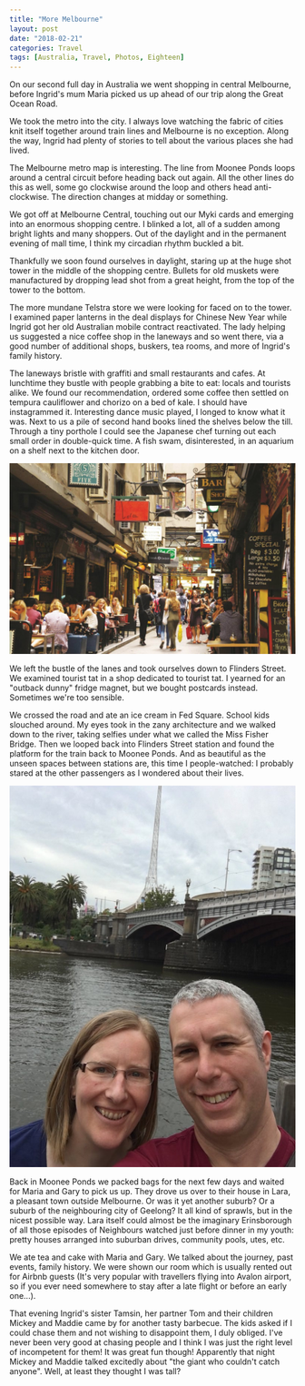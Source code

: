 ```yaml
---
title: "More Melbourne"
layout: post
date: "2018-02-21"
categories: Travel
tags: [Australia, Travel, Photos, Eighteen]
---
```


On our second full day in Australia we went shopping in central Melbourne, before Ingrid's mum Maria picked us up ahead of our trip along the Great Ocean Road.

We took the metro into the city. I always love watching the fabric of cities knit itself together around train lines and Melbourne is no exception. Along the way, Ingrid had plenty of stories to tell about the various places she had lived.

The Melbourne metro map is interesting. The line from Moonee Ponds loops around a central circuit before heading back out again. All the other lines do this as well, some go clockwise around the loop and others head anti-clockwise. The direction changes at midday or something.

We got off at Melbourne Central, touching out our Myki cards and emerging into an enormous shopping centre. I blinked a lot, all of a sudden among bright lights and many shoppers. Out of the daylight and in the permanent evening of mall time, I think my circadian rhythm buckled a bit.

Thankfully we soon found ourselves in daylight, staring up at the huge shot tower in the middle of the shopping centre. Bullets for old muskets were manufactured by dropping lead shot from a great height, from the top of the tower to the bottom.

The more mundane Telstra store we were looking for faced on to the tower. I examined paper lanterns in the deal displays for Chinese New Year while Ingrid got her old Australian mobile contract reactivated. The lady helping us suggested a nice coffee shop in the laneways and so went there, via a good number of additional shops, buskers, tea rooms, and more of Ingrid's family history.

The laneways bristle with graffiti and small restaurants and cafes. At lunchtime they bustle with people grabbing a bite to eat: locals and tourists alike. We found our recommendation, ordered some coffee then settled on tempura cauliflower and chorizo on a bed of kale. I should have instagrammed it. Interesting dance music played, I longed to know what it was. Next to us a pile of second hand books lined the shelves below the till. Through a tiny porthole I could see the Japanese chef turning out each small order in double-quick time. A fish swam, disinterested, in an aquarium on a shelf next to the kitchen door.

![Laneways](/assets/images/more_melbourne/more_melbourne_01.jpg)

We left the bustle of the lanes and took ourselves down to Flinders Street. We examined tourist tat in a shop dedicated to tourist tat. I yearned for an "outback dunny" fridge magnet, but we bought postcards instead. Sometimes we're too sensible.

We crossed the road and ate an ice cream in Fed Square. School kids slouched around. My eyes took in the zany architecture and we walked down to the river, taking selfies under what we called the Miss Fisher Bridge. Then we looped back into Flinders Street station and found the platform for the train back to Moonee Ponds. And as beautiful as the unseen spaces between stations are, this time I people-watched: I probably stared at the other passengers as I wondered about their lives.

![Posing under the Miss Fisher bridge](/assets/images/more_melbourne/more_melbourne_02.jpg)

Back in Moonee Ponds we packed bags for the next few days and waited for Maria and Gary to pick us up. They drove us over to their house in Lara, a pleasant town outside Melbourne. Or was it yet another suburb? Or a suburb of the neighbouring city of Geelong? It all kind of sprawls, but in the nicest possible way. Lara itself could almost be the imaginary Erinsborough of all those episodes of Neighbours watched just before dinner in my youth: pretty houses arranged into suburban drives, community pools, utes, etc.

We ate tea and cake with Maria and Gary. We talked about the journey, past events, family history. We were shown our room which is usually rented out for Airbnb guests (It's very popular with travellers flying into Avalon airport, so if you ever need somewhere to stay after a late flight or before an early one...).

That evening Ingrid's sister Tamsin, her partner Tom and their children Mickey and Maddie came by for another tasty barbecue. The kids asked if I could chase them and not wishing to disappoint them, I duly obliged. I've never been very good at chasing people and I think I was just the right level of incompetent for them! It was great fun though! Apparently that night Mickey and Maddie talked excitedly about "the giant who couldn't catch anyone". Well, at least they thought I was tall? 
